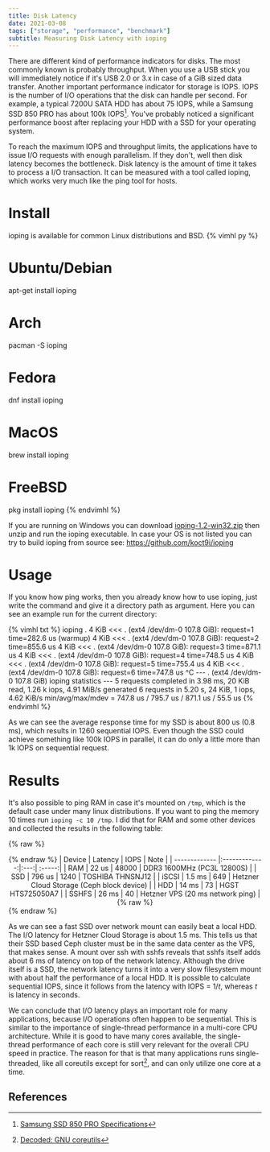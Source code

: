 ```yaml
---
title: Disk Latency
date: 2021-03-08
tags: ["storage", "performance", "benchmark"]
subtitle: Measuring Disk Latency with ioping
---
```


There are different kind of performance indicators for disks. The most commonly known is probably throughput. When you use a USB stick you will immediately notice if it's USB 2.0 or 3.x in case of a GiB sized data transfer. Another important performance indicator for storage is IOPS. IOPS is the number of I/O operations that the disk can handle per second. For example, a typical 7200U SATA HDD has about 75 IOPS, while a Samsung SSD 850 PRO has about 100k IOPS[^1]. You've probably noticed a significant performance boost after replacing your HDD with a SSD for your operating system.

To reach the maximum IOPS and throughput limits, the applications have to issue I/O requests with enough parallelism. If they don't, well then disk latency becomes the bottleneck. Disk latency is the amount of time it takes to process a I/O transaction. It can be measured with a tool called ioping, which works very much like the ping tool for hosts.

# Install

ioping is available for common Linux distributions and BSD.
{% vimhl py %}
# Ubuntu/Debian
apt-get install ioping

# Arch
pacman -S ioping

# Fedora
dnf install ioping

# MacOS
brew install ioping

# FreeBSD
pkg install ioping
{% endvimhl %}

If you are running on Windows you can download [ioping-1.2-win32.zip](https://github.com/koct9i/ioping/releases/download/v1.2/ioping-1.2-win32.zip) then unzip and run the ioping executable. In case your OS is not listed you can try to build ioping from source see: https://github.com/koct9i/ioping

# Usage

If you know how ping works, then you already know how to use ioping, just write the command and give it a directory path as argument. Here you can see an example run for the current directory:

{% vimhl txt %}
ioping .
4 KiB <<< . (ext4 /dev/dm-0 107.8 GiB): request=1 time=282.6 us (warmup)
4 KiB <<< . (ext4 /dev/dm-0 107.8 GiB): request=2 time=855.6 us
4 KiB <<< . (ext4 /dev/dm-0 107.8 GiB): request=3 time=871.1 us
4 KiB <<< . (ext4 /dev/dm-0 107.8 GiB): request=4 time=748.5 us
4 KiB <<< . (ext4 /dev/dm-0 107.8 GiB): request=5 time=755.4 us
4 KiB <<< . (ext4 /dev/dm-0 107.8 GiB): request=6 time=747.8 us
^C
--- . (ext4 /dev/dm-0 107.8 GiB) ioping statistics ---
5 requests completed in 3.98 ms, 20 KiB read, 1.26 k iops, 4.91 MiB/s
generated 6 requests in 5.20 s, 24 KiB, 1 iops, 4.62 KiB/s
min/avg/max/mdev = 747.8 us / 795.7 us / 871.1 us / 55.5 us
{% endvimhl %}

As we can see the average response time for my SSD is about 800 us (0.8 ms), which results in 1260 sequential IOPS. Even though the SSD could achieve something like 100k IOPS in parallel, it can do only a little more than 1k IOPS on sequential request.

# Results

It's also possible to ping RAM in case it's mounted on `/tmp`, which is the default case under many linux distributions. If you want to ping the memory 10 times run `ioping -c 10 /tmp`. I did that for RAM and some other devices and collected the results in the following table:


{% raw %}<div style="overflow-x:auto;"><center>{% endraw %}
| Device        | Latency | IOPS          | Note  |
| ------------- |:-------------:|:---:| :-----:|
| RAM   | 22 us | 48000 | DDR3 1600MHz (PC3L 12800S) |
| SSD   | 796 us | 1240 | TOSHIBA THNSNJ12 |
| iSCSI | 1.5 ms | 649 | Hetzner Cloud Storage (Ceph block device) |
| HDD   | 14 ms | 73 | HGST HTS725050A7 |
| SSHFS     | 26 ms | 40 | Hetzner VPS (20 ms network ping) |
{% raw %}</div>{% endraw %}

As we can see a fast SSD over network mount can easily beat a local HDD. The I/O latency for Hetzner Cloud Storage is about 1.5 ms. This tells us that their SSD based Ceph cluster must be in the same data center as the VPS, that makes sense. A mount over ssh with sshfs reveals that sshfs itself adds about 6 ms of latency on top of the network latency. Although the drive itself is a SSD, the network latency turns it into a very slow filesystem mount with about half the performance of a local HDD. It is possible to calculate sequential IOPS, since it follows from the latency with IOPS = 1/$t$, whereas $t$ is latency in seconds.

We can conclude that I/O latency plays an important role for many applications, because I/O operations often happen to be sequential. This is similar to the importance of single-thread performance in a multi-core CPU architecture. While it is good to have many cores available, the single-thread performance of each core is still very relevant for the overall CPU speed in practice. The reason for that is that many applications runs single-threaded, like all coreutils except for sort[^2], and can only utilize one core at a time.

## References
[^1]: [Samsung SSD 850 PRO Specifications](https://www.samsung.com/semiconductor/minisite/ssd/product/consumer/850pro/)
[^2]: [Decoded: GNU coreutils](http://maizure.org/projects/decoded-gnu-coreutils/)

